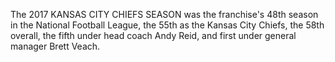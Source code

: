 The 2017 KANSAS CITY CHIEFS SEASON was the franchise's 48th season in the National Football League, the 55th as the Kansas City Chiefs, the 58th overall, the fifth under head coach Andy Reid, and first under general manager Brett Veach.
